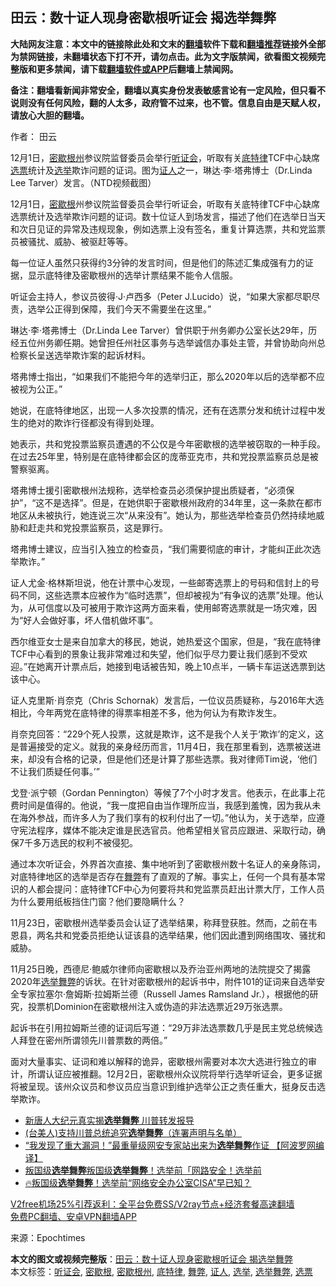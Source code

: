  <h2>田云：数十证人现身密歇根听证会 揭选举舞弊</h2> <p class="notice"><b>大陆网友注意：本文中的链接除此处和文末的<a href="https://github.com/bannedbook/fanqiang" >翻墙</a>软件下载和<a href="https://github.com/killgcd/justmysocks/blob/master/README.md">翻墙推荐</a>链接外全部为禁网链接，未翻墙状态下打不开，请勿点击。此为文字版禁闻，欲看图文视频完整版和更多禁闻，请下载<a href="https://github.com/bannedbook/fanqiang">翻墙软件或APP</a>后翻墙上禁闻网。</p><p>备注：翻墙看新闻非常安全，翻墙以真实身份发表敏感言论有一定风险，但只看不说则没有任何风险，翻的人太多，政府管不过来，也不管。信息自由是天赋人权，请放心大胆的翻墙。</b></p>  <div class="entry"> <p>作者： 田云</p> <p id="conimg">12月1日，<a href="https://www.bannedbook.org/bnews/tag/%E5%AF%86%E6%AD%87%E6%A0%B9%E5%B7%9E/" class="st_tag internal_tag" rel="tag" title="标签 密歇根州 下的日志">密歇根州</a>参议院监督委员会举行<a href="https://www.bannedbook.org/bnews/tag/%e5%90%ac%e8%af%81%e4%bc%9a/" class="st_tag internal_tag" rel="tag" title="标签 听证会 下的日志">听证会</a>，听取有关<a href="https://www.bannedbook.org/bnews/tag/%e5%ba%95%e7%89%b9%e5%be%8b/" class="st_tag internal_tag" rel="tag" title="标签 底特律 下的日志">底特律</a>TCF中心缺席<a href="https://www.bannedbook.org/bnews/tag/%E9%80%89%E7%A5%A8/" class="st_tag internal_tag" rel="tag" title="标签 选票 下的日志">选票</a>统计及<a href="https://www.bannedbook.org/bnews/tag/%e9%80%89%e4%b8%be/" class="st_tag internal_tag" rel="tag" title="标签 选举 下的日志">选举</a>欺诈问题的证词。图为<a href="https://www.bannedbook.org/bnews/tag/%E8%AF%81%E4%BA%BA/" class="st_tag internal_tag" rel="tag" title="标签 证人 下的日志">证人</a>之一，琳达‧李‧塔弗博士（Dr.Linda Lee Tarver）发言。（NTD视频截图）</p> <p>12月1日，<a href="https://www.bannedbook.org/bnews/tag/%E5%AF%86%E6%AD%87%E6%A0%B9/" class="st_tag internal_tag" rel="tag" title="标签 密歇根 下的日志">密歇根</a>州参议院监督委员会举行听证会，听取有关底特律TCF中心缺席选票统计及选举欺诈问题的证词。数十位证人到场发言，描述了他们在选举日当天和次日见证的异常及违规现象，例如选票上没有签名，重复计算选票，共和党监票员被骚扰、威胁、被驱赶等等。</p> <p>每一位证人虽然只获得约3分钟的发言时间，但是他们的陈述汇集成强有力的证据，显示底特律及密歇根州的选举计票结果不能令人信服。</p> <p>听证会主持人，参议员彼得‧J‧卢西多（Peter J.Lucido）说，“如果大家都尽职尽责，选举公正得到保障，我们今天不需要坐在这里。”</p>  <p>琳达‧李‧塔弗博士（Dr.Linda Lee Tarver）曾供职于州务卿办公室长达29年，历经五位州务卿任期。她曾担任州社区事务与选举诚信办事处主管，并曾协助向州总检察长呈送选举欺诈案的起诉材料。</p> <p>塔弗博士指出，“如果我们不能把今年的选举归正，那么2020年以后的选举都不应被视为公正。”</p> <p>她说，在底特律地区，出现一人多次投票的情况，还有在选票分发和统计过程中发生的绝对的欺诈行径都没有得到处理。</p> <p>她表示，共和党投票监察员遭遇的不公仅是今年密歇根的选举被窃取的一种手段。在过去25年里，特别是在底特律都会区的庞蒂亚克市，共和党投票监察员总是被警察驱离。</p> <p>塔弗博士援引密歇根州法规称，选举检查员必须保护提出质疑者，“必须保护”，“这不是选择”。但是，在她供职于密歇根州政府的34年里，这一条款在都市地区从未被执行，她连说三次“从来没有”。她认为，那些选举检查员仍然持续地威胁和赶走共和党投票监察员，这是罪行。</p>  <p>塔弗博士建议，应当引入独立的检查员，“我们需要彻底的审计，才能纠正此次选举欺诈。”</p> <p>证人尤金‧格林斯坦说，他在计票中心发现，一些邮寄选票上的号码和信封上的号码不同，这些选票本应被作为“临时选票”，但却被视为“有争议的选票”处理。他认为，从可信度以及可被用于欺诈这两方面来看，使用邮寄选票就是一场灾难，因为“好人会做好事，坏人借机做坏事”。</p> <p>西尔维亚女士是来自加拿大的移民，她说，她热爱这个国家，但是，“我在底特律TCF中心看到的景象让我非常难过和失望，他们似乎尽力要让我们感到不受欢迎。”在她离开计票点后，她接到电话被告知，晚上10点半，一辆卡车运送选票到达该中心。</p> <p>证人克里斯‧肖奈克（Chris Schornak）发言后，一位议员质疑称，与2016年大选相比，今年两党在底特律的得票率相差不多，他为何认为有欺诈发生。</p> <p>肖奈克回答：“229个死人投票，这就是欺诈，这不是我个人关于‘欺诈’的定义，这是普遍接受的定义。就我的亲身经历而言，11月4日，我在那里看到，选票被送进来，却没有合格的记录，但是他们还是计算了那些选票。我对律师Tim说，‘他们不让我们质疑任何事。’”</p>  <p>戈登‧派宁顿（Gordan Pennington）等候了7个小时才发言。他表示，在此事上花费时间是值得的。他说，“我一度把自由当作理所应当，我感到羞愧，因为我从未在海外参战，而许多人为了我们享有的权利付出了一切。”他认为，关于选举，应遵守宪法程序，媒体不能决定谁是民选官员。他希望相关官员应跟进、采取行动，确保7千多万选民的权利不被侵犯。</p> <p>通过本次听证会，外界首次直接、集中地听到了密歇根州数十名证人的亲身陈词，对底特律地区的选举是否存在<a href="https://www.bannedbook.org/bnews/tag/%E8%88%9E%E5%BC%8A/" class="st_tag internal_tag" rel="tag" title="标签 舞弊 下的日志">舞弊</a>有了直观的了解。事实上，任何一个具有基本常识的人都会提问：底特律TCF中心为何要将共和党监票员赶出计票大厅，工作人员为什么要用纸板挡住门窗？他们要隐瞒什么？</p> <p>11月23日，密歇根州选举委员会认证了选举结果，称拜登获胜。然而，之前在韦恩县，两名共和党委员拒绝认证该县的选举结果，他们因此遭到网络围攻、骚扰和威胁。</p> <p>11月25日晚，西德尼·鲍威尔律师向密歇根以及乔治亚州两地的法院提交了揭露2020年<a href="https://www.bannedbook.org/bnews/tag/%E9%80%89%E4%B8%BE%E8%88%9E%E5%BC%8A/" class="st_tag internal_tag" rel="tag" title="标签 选举舞弊 下的日志">选举舞弊</a>的诉状。在针对密歇根州的起诉书中，附件101的证词来自选举安全专家拉塞尔·詹姆斯·拉姆斯兰德（Russell James Ramsland Jr.），根据他的研究，投票机Dominion在密歇根州注入或伪造的非法选票近29万张选票。</p> <p>起诉书在引用拉姆斯兰德的证词后写道：“29万非法选票数几乎是民主党总统候选人拜登在密州所谓领先川普票数的两倍。”</p>  <p>面对大量事实、证词和难以解释的诡异，密歇根州需要对本次大选进行独立的审计，所谓认证应被推翻。12月2日，密歇根州众议院将举行选举听证会，更多证据将被呈现。该州众议员和参议员应当意识到维护选举公正之责任重大，挺身反击选举欺诈。</p> <ul class='op-related-articles' title='相关阅读'> <li><a href='https://www.bannedbook.org/bnews/taiwannews/20201202/1440806.html' target='_blank'>新唐人大纪元真实揭<b>选举舞弊</b> 川普转发报导</a></li> <li><a href='https://www.bannedbook.org/bnews/taiwannews/20201202/1440702.html' target='_blank'>(台美人)支持川普总统追究<b>选举舞弊</b>（连署声明与名单）</a></li> <li><a href='https://www.bannedbook.org/bnews/cnnews/20201202/1440626.html' target='_blank'>“我发现了重大漏洞！”最重量级网安专家站出来为<b>选举舞弊</b>作证 【阿波罗网编译】</a></li> <li><a href='https://www.bannedbook.org/bnews/taiwannews/20201201/1440320.html' target='_blank'>叛国级<b>选举舞弊</b>叛国级<b>选举舞弊</b>！选举前「网路安全！选举前</a></li> <li><a href='https://www.bannedbook.org/bnews/bannedvideo/20201201/1440254.html' target='_blank'>🔥叛国级<b>选举舞弊</b>！选举前“网络安全办公室CISA”早已知？</a></li> </ul> <p class="texttj"> <a href="https://github.com/bannedbook/fanqiang/wiki/V2ray%E6%9C%BA%E5%9C%BA" target="_blank">V2free机场25%引荐返利：全平台免费SS/V2ray节点+经济套餐高速翻墙</a><br/> <a href="https://github.com/bannedbook/fanqiang/wiki/%E7%A6%81%E9%97%BB%E7%BD%91%E5%AE%89%E5%8D%93%E7%BF%BB%E5%A2%99%E6%96%B0%E9%97%BBAPP" target="_blank">免费PC翻墙、安卓VPN翻墙APP</a></p><p> 来源：Epochtimes </p><a name='sharetosocial'></a>       <div><b>本文的图文或视频完整版</b>：<a href='https://www.bannedbook.org/bnews/comments/20201202/1440884.html'>田云：数十证人现身密歇根听证会 揭选举舞弊</a></div>  </div><!--END ENTRY--> <div class="postfooter"> <div>本文标签：<a href="https://www.bannedbook.org/bnews/tag/%e5%90%ac%e8%af%81%e4%bc%9a/" rel="tag">听证会</a>, <a href="https://www.bannedbook.org/bnews/tag/%E5%AF%86%E6%AD%87%E6%A0%B9/" rel="tag">密歇根</a>, <a href="https://www.bannedbook.org/bnews/tag/%E5%AF%86%E6%AD%87%E6%A0%B9%E5%B7%9E/" rel="tag">密歇根州</a>, <a href="https://www.bannedbook.org/bnews/tag/%e5%ba%95%e7%89%b9%e5%be%8b/" rel="tag">底特律</a>, <a href="https://www.bannedbook.org/bnews/tag/%E8%88%9E%E5%BC%8A/" rel="tag">舞弊</a>, <a href="https://www.bannedbook.org/bnews/tag/%E8%AF%81%E4%BA%BA/" rel="tag">证人</a>, <a href="https://www.bannedbook.org/bnews/tag/%e9%80%89%e4%b8%be/" rel="tag">选举</a>, <a href="https://www.bannedbook.org/bnews/tag/%E9%80%89%E4%B8%BE%E8%88%9E%E5%BC%8A/" rel="tag">选举舞弊</a>, <a href="https://www.bannedbook.org/bnews/tag/%E9%80%89%E7%A5%A8/" rel="tag">选票</a></div>  </div><!--END POSTFOOTER--> 